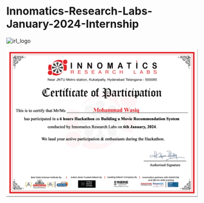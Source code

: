 # Innomatics-Research-Labs-January-2024-Internship

![irl_logo](https://www.innomatics.in/wp-content/uploads/2020/04/innomatics-research-labs-logo-squared.png)


![participation](https://github.com/mohammadwasiq0/Innomatics-Research-Labs-January-2024-Internship/blob/main/Participation%20Letter.png)
